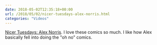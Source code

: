 ```yaml
---
date: 2018-05-02T12:35:18+00:00
url: /2018/05/02/nicer-tuesdays-alex-norris.html
categories: "Videos"
---
```


[Nicer Tuesdays: Alex Norris](https://www.youtube.com/watch?v=mGKiJzTvLoI). I love these comics so much. I like how Alex basically fell into doing the "oh no" comics.
